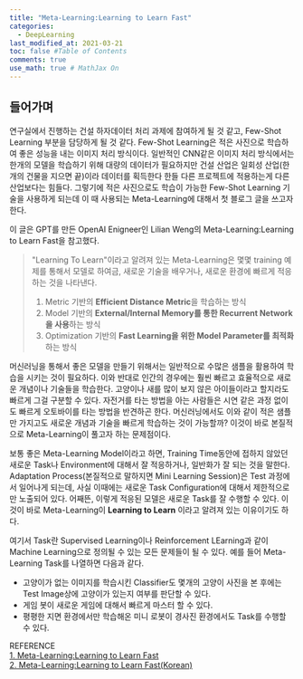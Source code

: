 ```yaml
---
title: "Meta-Learning:Learning to Learn Fast"
categories: 
  - DeepLearning
last_modified_at: 2021-03-21
toc: false #Table of Contents
comments: true
use_math: true # MathJax On
---
```


## 들어가며

연구실에서 진행하는 건설 하자데이터 처리 과제에 참여하게 될 것 같고, Few-Shot Learning 부분을 담당하게 될 것 같다. 
Few-Shot Learning은 적은 사진으로 학습하여 좋은 성능을 내는 이미지 처리 방식이다. 일반적인 CNN같은 이미지 처리 방식에서는
한개의 모델을 학습하기 위해 대량의 데이터가 필요하지만 건설 산업은 일회성 산업(한개의 건물을 지으면 끝)이라 데이터를 획득한다
한들 다른 프로젝트에 적용하는게 다른 산업보다는 힘들다. 그렇기에 적은 사진으로도 학습이 가능한 Few-Shot Learning 기술을 
사용하게 되는데 이 때 사용되는 Meta-Learning에 대해서 첫 블로그 글을 쓰고자 한다.

이 글은  GPT를 만든 OpenAI Enigneer인 Lilian Weng의 Meta-Learning:Learning to Learn Fast을 참고했다.

>
> "Learning To Learn"이라고 알려져 있는 Meta-Learning은 몇몇 training 예제를 통해서 모델로 하여금, 새로운 기술을 배우거나, 새로운 환경에 빠르게 적응하는 것을 나타낸다.
> 1. Metric 기반의 **Efficient Distance Metric**을 학습하는 방식
> 2. Model 기반의 **External/Internal Memory를 통한 Recurrent Network을 사용**하는 방식
> 3. Optimization 기반의 **Fast Learning을 위한 Model Parameter를 최적화** 하는 방식
>
>

머신러닝을 통해서 좋은 모델을 만들기 위해서는 일반적으로 수많은 샘플을 활용하여 학습을 시키는 것이 필요하다. 이와 반대로 인간의 경우에는 훨씬 빠르고 효율적으로 새로운 개념이나 기술들을 학습한다. 고양이나 새를 많이 보지 않은 아이들이라고 할지라도 빠르게 그걸 구분할 수 있다. 자전거를 타는 방법을 아는 사람들은 시연 같은 과정 없이도 빠르게 오토바이를 타는 방법을 반견하곤 한다. 머신러닝에서도 이와 같이 적은 샘플만 가지고도 새로운 개념과 기술을 빠르게 학습하는 것이 가능할까? 이것이 바로 본질적으로 Meta-Learning이 풀고자 하는 문제점이다.

보통 좋은 Meta-Learning Model이라고 하면, Training Time동안에 접하지 않았던 새로운 Task나 Environment에 대해서 잘 적응하거나, 일반화가 잘 되는 것을 말한다. Adaptation Process(본질적으로 말하지면 Mini Learning Session)은 Test 과정에서 일어나게 되는데, 사실 이때에는 새로운 Task Configuration에 대해서 제한적으로만 노출되어 있다. 어째뜬, 이렇게 적응된 모델은 새로운 Task를 잘 수행할 수 있다. 이 것이 바로 Meta-Learning이 **Learning to Learn** 이라고 알려져 있는 이유이기도 하다.

여기서 Task란 Supervised Learning이나 Reinforcement LEarning과 같이 Machine Learning으로 정의될 수 있는 모든 문제들이 될 수 있다. 예를 들어 Meta-Learning Task를 나열하면 다음과 같다.
- 고양이가 없는 이미지를 학습시킨 Classifier도 몇개의 고양이 사진을 본 후에는 Test Image상에 고양이가 있는지 여부를 판단할 수 있다.
- 게임 봇이 새로운 게임에 대해서 빠르게 마스터 할 수 있다.
- 평평한 지면 환경에서만 학습해온 미니 로봇이 경사진 환경에서도 Task를 수행할 수 있다.


REFERENCE
<br>
[1. Meta-Learning:Learning to Learn Fast](https://lilianweng.github.io/lil-log/2018/11/30/meta-learning.html)
<br>
[2. Meta-Learning:Learning to Learn Fast(Korean)](https://talkingaboutme.tistory.com/entry/DL-Meta-Learning-Learning-to-Learn-Fast)

